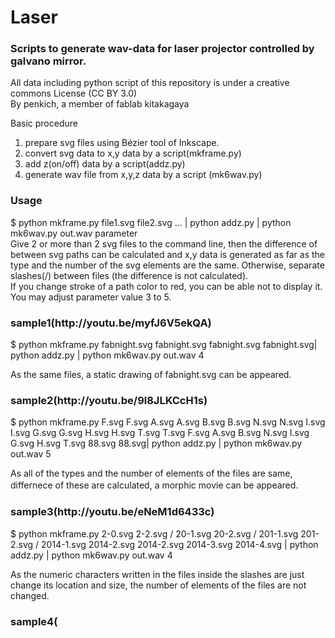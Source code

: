 Laser
=====
<h3>Scripts to generate wav-data for laser projector controlled by galvano mirror.</h3>
All data including python script of this repository is under a creative commons License (CC BY 3.0)<br>
By penkich, a member of fablab kitakagaya<br>

Basic procedure<br>
1) prepare svg files using Bézier tool of Inkscape.<br>
2) convert svg data to x,y data by a script(mkframe.py)<br>
3) add z(on/off) data by a script(addz.py)<br>
4) generate wav file from x,y,z data by a script (mk6wav.py)<br>

<h3>Usage</h3>

$ python mkframe.py file1.svg file2.svg ... | python addz.py | python mk6wav.py out.wav parameter<br>
 Give 2 or more than 2 svg files to the command line, then the difference of between svg paths can be calculated and x,y data is generated as far as the type and the number of the svg elements are the same. Otherwise, separate slashes(/) between files (the difference is not calculated).<br>
 If you change stroke of a path color to red, you can be able not to display it.<br> 
 You may adjust parameter value 3 to 5.<br>

<h3>sample1(http://youtu.be/myfJ6V5ekQA)</h3>

$ python mkframe.py fabnight.svg fabnight.svg fabnight.svg fabnight.svg| python addz.py | python mk6wav.py out.wav 4

 As the same files, a static drawing of fabnight.svg can be appeared. 


<h3>sample2(http://youtu.be/9l8JLKCcH1s)</h3>
  
$ python mkframe.py F.svg F.svg A.svg A.svg B.svg B.svg N.svg N.svg I.svg I.svg G.svg G.svg H.svg H.svg T.svg T.svg F.svg A.svg B.svg N.svg I.svg G.svg H.svg T.svg 88.svg 88.svg| python addz.py | python mk6wav.py out.wav 5

 As all of the types and the number of elements of the files are same, differnece of these are calculated, a morphic movie can be appeared.
　
<h3>sample3(http://youtu.be/eNeM1d6433c)</h3>

$ python mkframe.py 2-0.svg 2-2.svg / 20-1.svg 20-2.svg / 201-1.svg 201-2.svg / 2014-1.svg 2014-2.svg 2014-2.svg 2014-3.svg 2014-4.svg | python addz.py | python mk6wav.py out.wav 4

 As the numeric characters written in the files inside the slashes are just change its location and size, the number of elements of the files are not changed.

<h3>sample4(
